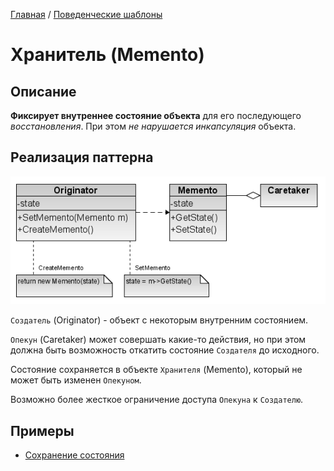 [Главная](../..) / [Поведенческие шаблоны](..)

# Хранитель (Memento)

## Описание
**Фиксирует внутреннее состояние объекта** для его последующего *восстановления*. При этом *не нарушается инкапсуляция* объекта.

## Реализация паттерна

![Схема паттерна Хранитель](./scheme/scheme.png)

`Создатель` (Originator) - объект с некоторым внутренним состоянием. 

`Опекун` (Caretaker) может совершать какие-то действия, но при этом должна быть возможность откатить состояние `Создателя` до исходного. 

Состояние сохраняется в объекте `Хранителя` (Memento), который не может быть изменен `Опекуном`.

Возможно более жесткое ограничение доступа `Опекуна` к `Создателю`. 

## Примеры

* [Сохранение состояния](./base)